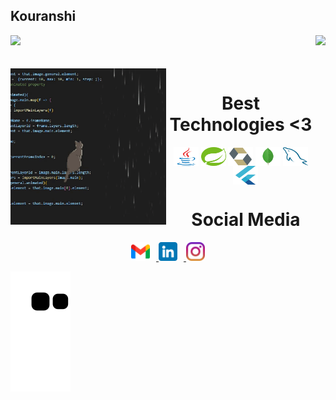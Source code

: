 ## Kouranshi

<div>
  
  <img  height="180em" src="https://github-readme-stats.vercel.app/api?username=Kouranshi&show_icons=true&theme=great-gatsby&include_all_commits=true&count_private=true"/>
  <img align="right" height="180em" src="https://github-readme-stats.vercel.app/api/top-langs/?username=Kouranshi&layout=compact&langs_count=16&theme=great-gatsby"/>
</div>
<br>

<div  align="center"> 
  <div style="display: inline_block"><br>
    <img align="left" height="250" alt="coding-time" src="assets/code.gif">
    <h1 align="center">Best Technologies <3</h1>
    <img align="center" height="30" width="40" alt="js-icon"  src="https://github.com/devicons/devicon/blob/master/icons/java/java-original.svg">
    <img align="center" height="30" width="40" alt="react-icon" src="https://github.com/devicons/devicon/blob/master/icons/spring/spring-original.svg">
    <img align="center" height="30" width="40" alt="html-icon" src="https://github.com/devicons/devicon/blob/master/icons/hibernate/hibernate-original.svg">
    <img align="center" height="30" width="40" alt="css-icon" src="https://github.com/devicons/devicon/blob/master/icons/mongodb/mongodb-original.svg">
    <img align="center" height="30" width="40" alt="c-icon" src="https://github.com/devicons/devicon/blob/master/icons/mysql/mysql-original.svg">
    <img align="center" height="30" width="40" alt="nodejs-icon" src="https://github.com/devicons/devicon/blob/master/icons/flutter/flutter-original.svg">
   </div>

   <h1 align="center">Social Media</h1>
    <a href = "mailto: airley.dev@gmail.com">
      <img width="30" src="assets/gmail.png" style="margin-right: 10px;>
    </a>
    <a href = "https://www.linkedin.com/in/airley-gabriel-a7b2342b6/">
      <img width="30" src="assets/linkedin.png" style="margin-right: 10px;>
    </a>
    <a href = "https://www.instagram.com/_.airleyyxs._/">
      <img width="30" src="assets/instagram.png">
    </a>
</div>

![Snake animation](https://github.com/Kouranshi/Kouranshi/blob/output/github-contribution-grid-snake.svg)
